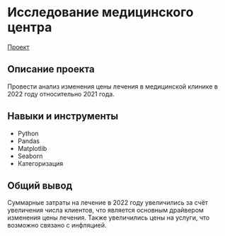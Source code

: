 # Исследование медицинского центра

[Проект](https://github.com/yaricon/Portfolio/blob/main/PET%20Медицинский%20центр/Анализ%20медицинского%20центра.ipynb)

## Описание проекта

Провести анализ изменения цены лечения в медицинской клинике в 2022 году относительно 2021 года.

## Навыки и инструменты

- Python
- Pandas
- Matplotlib
- Seaborn
- Категоризация


## Общий вывод

Суммарные затраты на лечение в 2022 году увеличились за счёт увеличения числа клиентов, что является основным драйвером изменения цены лечения. Также увеличились цены на услуги, что возможно связано с инфляцией.
